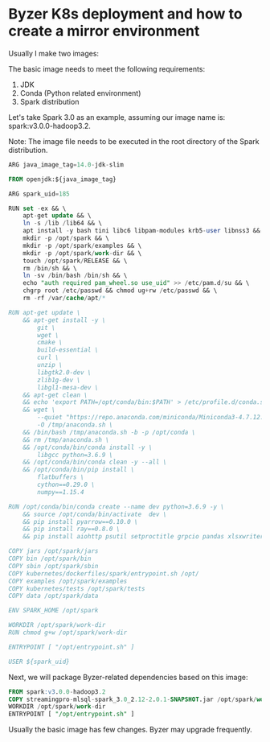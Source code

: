 # Byzer K8s deployment and how to create a mirror environment
Usually I make two images:

The basic image needs to meet the following requirements:

1. JDK
2. Conda (Python related environment)
3. Spark distribution

Let's take Spark 3.0 as an example, assuming our image name is: spark:v3.0.0-hadoop3.2.

Note: The image file needs to be executed in the root directory of the Spark distribution.

```sql
ARG java_image_tag=14.0-jdk-slim

FROM openjdk:${java_image_tag}

ARG spark_uid=185

RUN set -ex && \
    apt-get update && \
    ln -s /lib /lib64 && \
    apt install -y bash tini libc6 libpam-modules krb5-user libnss3 && \
    mkdir -p /opt/spark && \
    mkdir -p /opt/spark/examples && \
    mkdir -p /opt/spark/work-dir && \
    touch /opt/spark/RELEASE && \
    rm /bin/sh && \
    ln -sv /bin/bash /bin/sh && \
    echo "auth required pam_wheel.so use_uid" >> /etc/pam.d/su && \
    chgrp root /etc/passwd && chmod ug+rw /etc/passwd && \
    rm -rf /var/cache/apt/*

RUN apt-get update \
    && apt-get install -y \
        git \
        wget \
        cmake \
        build-essential \
        curl \
        unzip \
        libgtk2.0-dev \
        zlib1g-dev \
        libgl1-mesa-dev \
    && apt-get clean \
    && echo 'export PATH=/opt/conda/bin:$PATH' > /etc/profile.d/conda.sh \
    && wget \
        --quiet "https://repo.anaconda.com/miniconda/Miniconda3-4.7.12.1-Linux-x86_64.sh" \
        -O /tmp/anaconda.sh \
    && /bin/bash /tmp/anaconda.sh -b -p /opt/conda \
    && rm /tmp/anaconda.sh \
    && /opt/conda/bin/conda install -y \
        libgcc python=3.6.9 \
    && /opt/conda/bin/conda clean -y --all \
    && /opt/conda/bin/pip install \
        flatbuffers \
        cython==0.29.0 \
        numpy==1.15.4

RUN /opt/conda/bin/conda create --name dev python=3.6.9 -y \
    && source /opt/conda/bin/activate  dev \
    && pip install pyarrow==0.10.0 \
    && pip install ray==0.8.0 \
    && pip install aiohttp psutil setproctitle grpcio pandas xlsxwriter watchdog requests click uuid sfcli  pyjava

COPY jars /opt/spark/jars
COPY bin /opt/spark/bin
COPY sbin /opt/spark/sbin
COPY kubernetes/dockerfiles/spark/entrypoint.sh /opt/
COPY examples /opt/spark/examples
COPY kubernetes/tests /opt/spark/tests
COPY data /opt/spark/data

ENV SPARK_HOME /opt/spark

WORKDIR /opt/spark/work-dir
RUN chmod g+w /opt/spark/work-dir

ENTRYPOINT [ "/opt/entrypoint.sh" ]

USER ${spark_uid}
```

Next, we will package Byzer-related dependencies based on this image:

```sql
FROM spark:v3.0.0-hadoop3.2
COPY streamingpro-mlsql-spark_3.0_2.12-2.0.1-SNAPSHOT.jar /opt/spark/work-dir/
WORKDIR /opt/spark/work-dir
ENTRYPOINT [ "/opt/entrypoint.sh" ]
```

Usually the basic image has few changes. Byzer may upgrade frequently.
